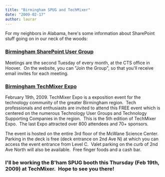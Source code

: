 ```yaml
---
title: "Birmingham SPUG and TechMixer"
date: "2009-02-17"
author: laurar
---
```


For my neighbors in Alabama, here's some information about SharePoint stuff going on in our neck of the woods:

### [Birmingham SharePoint User Group](https://ug.culminis.com/sites/BHamSPUG/BhamSPUG/default.aspx)

Meetings are the second Tuesday of every month, at the CTS office in Hoover.  On the website, you can "Join the Group", so that you'll receive email invites for each meeting.

### [Birmingham TechMixer Expo](http://www.techbirmingham.com/expo/)

February 19th, 2009. TechMixer Expo is a exposition event for the technology community of the greater Birmingham region.  Tech professionals and enthusiasts are invited to attend this FREE event which is centered on the numerous Technology User Groups and Technology Supporting Companies in the region.  This is the 5th edition of TechMixer Expo.  The last Expo attracted over 800 attendees and 70+ sponsors.

The event is hosted on the entire 3rd floor of the McWane Science Center.  Parking in the deck is free (deck entrance on 2nd Ave N) at which you can access the event entrance from Level C.  Valet parking on the curb of 2nd Ave North will also be available.  Free finger foods and a cash bar.

### I'll be working the B'ham SPUG booth this Thursday (Feb 19th, 2009) at TechMixer.  Hope to see you there!
